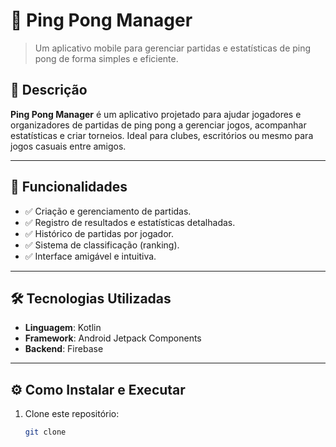 # 🏓 **Ping Pong Manager**  
> Um aplicativo mobile para gerenciar partidas e estatísticas de ping pong de forma simples e eficiente.

## 📱 **Descrição**
**Ping Pong Manager** é um aplicativo projetado para ajudar jogadores e organizadores de partidas de ping pong a gerenciar jogos, acompanhar estatísticas e criar torneios. Ideal para clubes, escritórios ou mesmo para jogos casuais entre amigos.

---

## 🚀 **Funcionalidades**
- ✅ Criação e gerenciamento de partidas.
- ✅ Registro de resultados e estatísticas detalhadas.
- ✅ Histórico de partidas por jogador.
- ✅ Sistema de classificação (ranking).
- ✅ Interface amigável e intuitiva.

---

## 🛠️ **Tecnologias Utilizadas**
- **Linguagem**: Kotlin  
- **Framework**: Android Jetpack Components  
- **Backend**: Firebase 

---

## ⚙️ **Como Instalar e Executar**
1. Clone este repositório:
   ```bash
   git clone 
